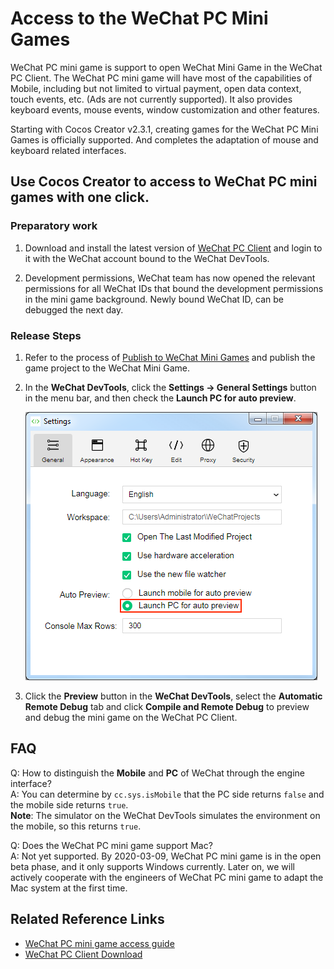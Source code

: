 # Access to the WeChat PC Mini Games

WeChat PC mini game is support to open WeChat Mini Game in the WeChat PC Client. The WeChat PC mini game will have most of the capabilities of Mobile, including but not limited to virtual payment, open data context, touch events, etc. (Ads are not currently supported). It also provides keyboard events, mouse events, window customization and other features.

Starting with Cocos Creator v2.3.1, creating games for the WeChat PC Mini Games is officially supported. And completes the adaptation of mouse and keyboard related interfaces.

## Use Cocos Creator to access to WeChat PC mini games with one click.

### Preparatory work

1. Download and install the latest version of [WeChat PC Client](https://developers.weixin.qq.com/community/minigame/article/doc/0002ce5cc94270784ef9a591c50013) and login to it with the WeChat account bound to the WeChat DevTools.

2. Development permissions, WeChat team has now opened the relevant permissions for all WeChat IDs that bound the development permissions in the mini game background. Newly bound WeChat ID, can be debugged the next day.

### Release Steps

1. Refer to the process of [Publish to WeChat Mini Games](./publish-wechatgame.md) and publish the game project to the WeChat Mini Game.

2. In the **WeChat DevTools**, click the **Settings -> General Settings** button in the menu bar, and then check the **Launch PC for auto preview**.

    ![](./publish-pc-wechatgame/wechat-devtool-preference.png)

3. Click the **Preview** button in the **WeChat DevTools**, select the **Automatic Remote Debug** tab and click **Compile and Remote Debug** to preview and debug the mini game on the WeChat PC Client.

## FAQ

Q: How to distinguish the **Mobile** and **PC** of WeChat through the engine interface?<br>
A: You can determine by `cc.sys.isMobile` that the PC side returns `false` and the mobile side returns `true`.<br>
**Note**: The simulator on the WeChat DevTools simulates the environment on the mobile, so this returns `true`.

Q: Does the WeChat PC mini game support Mac?<br>
A: Not yet supported. By 2020-03-09, WeChat PC mini game is in the open beta phase, and it only supports Windows currently. Later on, we will actively cooperate with the engineers of WeChat PC mini game to adapt the Mac system at the first time.

## Related Reference Links

- [WeChat PC mini game access guide](https://developers.weixin.qq.com/minigame/dev/guide/open-ability/pc-game.html)  
- [WeChat PC Client Download](https://developers.weixin.qq.com/community/minigame/article/doc/0002ce5cc94270784ef9a591c50013)
